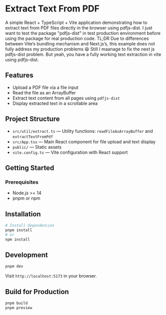 # Extract Text From PDF

A simple React + TypeScript + Vite application demonstrating how to extract text from PDF files directly in the browser using pdfjs-dist.
I just want to test the package "pdfjs-dist" in test production environment before using the package for real production code.
TL;DR
Due to differences between Vite’s bundling mechanism and Next.js’s, this example does not fully address my production problems 😆 
Still I maanage to fix the next js pdfjs-dist problem. But yeah, you have a fully working text extraction in vite using pdfjs-dist. 

## Features

- Upload a PDF file via a file input
- Read the file as an ArrayBuffer
- Extract text content from all pages using `pdfjs-dist`
- Display extracted text in a scrollable area

## Project Structure

- `src/util/extract.ts` — Utility functions: `readFileAsArrayBuffer` and `extractTextFromPdf`
- `src/App.tsx` — Main React component for file upload and text display
- `public/` — Static assets
- `vite.config.ts` — Vite configuration with React support

## Getting Started

### Prerequisites

- Node.js >= 14
- pnpm or npm

## Installation

```bash
# Install dependencies
pnpm install
# or
npm install
```

## Development

```bash
pnpm dev
```

Visit `http://localhost:5173` in your browser.

## Build for Production

```bash
pnpm build
pnpm preview
```
